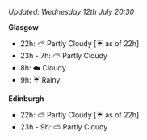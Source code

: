*Updated: Wednesday 12th July 20:30*

**Glasgow**

* 22h: :partly_sunny: Partly Cloudy [:umbrella: as of 22h]
* 23h - 7h: :partly_sunny: Partly Cloudy
* 8h: :cloud: Cloudy
* 9h: :umbrella: Rainy

**Edinburgh**

* 22h: :partly_sunny: Partly Cloudy [:umbrella: as of 22h]
* 23h - 9h: :partly_sunny: Partly Cloudy

